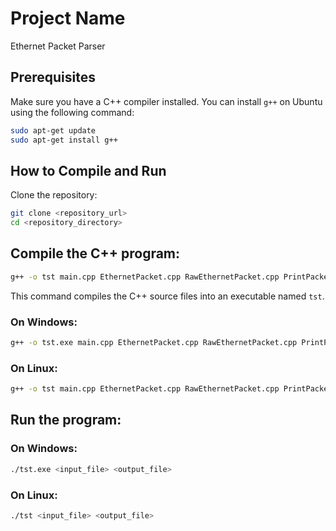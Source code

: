 # Project Name

Ethernet Packet Parser

## Prerequisites

Make sure you have a C++ compiler installed. You can install `g++` on Ubuntu using the following command:

```bash
sudo apt-get update
sudo apt-get install g++
```

## How to Compile and Run
Clone the repository:

```bash
git clone <repository_url>
cd <repository_directory>
```
## Compile the C++ program:

```bash
g++ -o tst main.cpp EthernetPacket.cpp RawEthernetPacket.cpp PrintPacketVisitor.cpp EcpriEthernetPacket.cpp
```
This command compiles the C++ source files into an executable named `tst`.


### On Windows:

```bash
g++ -o tst.exe main.cpp EthernetPacket.cpp RawEthernetPacket.cpp PrintPacketVisitor.cpp EcpriEthernetPacket.cpp
```
### On Linux:

```bash
g++ -o tst main.cpp EthernetPacket.cpp RawEthernetPacket.cpp PrintPacketVisitor.cpp EcpriEthernetPacket.cpp
```
## Run the program:

### On Windows:

```bash
./tst.exe <input_file> <output_file>
```
### On Linux:

```bash
./tst <input_file> <output_file>
```
